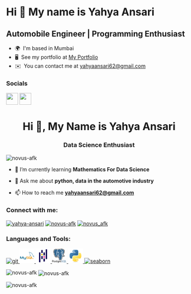 Hi 👋 My name is Yahya Ansari
=============================

Automobile Engineer | Programming Enthusiast
--------------------------------------------

* 🌍  I'm based in Mumbai
* 🖥️  See my portfolio at [My Portfolio](http://novus-afk.github.io/yahya)
* ✉️  You can contact me at [yahyaansari62@gmail.com](mailto:yahyaansari62@gmail.com)


### Socials

<p align="left"> <a href="https://www.github.com/novus-afk" target="_blank" rel="noreferrer"><img src="https://raw.githubusercontent.com/danielcranney/readme-generator/main/public/icons/socials/github.svg" width="32" height="32" /></a> <a href="https://www.linkedin.com/in/yahya-ansari" target="_blank" rel="noreferrer"><img src="https://raw.githubusercontent.com/danielcranney/readme-generator/main/public/icons/socials/linkedin.svg" width="32" height="32" /></a></p>









<h1 align="center">Hi 👋, My Name is Yahya Ansari</h1>
<h3 align="center">Data Science Enthusiast</h3>

<p align="left"> <img src="https://komarev.com/ghpvc/?username=novus-afk&label=Profile%20views&color=0e75b6&style=flat" alt="novus-afk" /> </p>

- 🌱 I’m currently learning **Mathematics For Data Science**

- 💬 Ask me about **python, data in the automotive industry**

- 📫 How to reach me **yahyaansari62@gmail.com**

<h3 align="left">Connect with me:</h3>
<p align="left">
<a href="https://linkedin.com/in/yahya-ansari" target="blank"><img align="center" src="https://raw.githubusercontent.com/rahuldkjain/github-profile-readme-generator/master/src/images/icons/Social/linked-in-alt.svg" alt="yahya-ansari" height="30" width="40" /></a>
<a href="https://www.youtube.com/c/novus-afk" target="blank"><img align="center" src="https://raw.githubusercontent.com/rahuldkjain/github-profile-readme-generator/master/src/images/icons/Social/youtube.svg" alt="novus-afk" height="30" width="40" /></a>
<a href="https://www.hackerrank.com/novus_afk" target="blank"><img align="center" src="https://raw.githubusercontent.com/rahuldkjain/github-profile-readme-generator/master/src/images/icons/Social/hackerrank.svg" alt="novus_afk" height="30" width="40" /></a>
</p>

<h3 align="left">Languages and Tools:</h3>
<p align="left"> <a href="https://git-scm.com/" target="_blank" rel="noreferrer"> <img src="https://www.vectorlogo.zone/logos/git-scm/git-scm-icon.svg" alt="git" width="40" height="40"/> </a> <a href="https://www.mysql.com/" target="_blank" rel="noreferrer"> <img src="https://raw.githubusercontent.com/devicons/devicon/master/icons/mysql/mysql-original-wordmark.svg" alt="mysql" width="40" height="40"/> </a> <a href="https://pandas.pydata.org/" target="_blank" rel="noreferrer"> <img src="https://raw.githubusercontent.com/devicons/devicon/2ae2a900d2f041da66e950e4d48052658d850630/icons/pandas/pandas-original.svg" alt="pandas" width="40" height="40"/> </a> <a href="https://www.postgresql.org" target="_blank" rel="noreferrer"> <img src="https://raw.githubusercontent.com/devicons/devicon/master/icons/postgresql/postgresql-original-wordmark.svg" alt="postgresql" width="40" height="40"/> </a> <a href="https://www.python.org" target="_blank" rel="noreferrer"> <img src="https://raw.githubusercontent.com/devicons/devicon/master/icons/python/python-original.svg" alt="python" width="40" height="40"/> </a> <a href="https://seaborn.pydata.org/" target="_blank" rel="noreferrer"> <img src="https://seaborn.pydata.org/_images/logo-mark-lightbg.svg" alt="seaborn" width="40" height="40"/> </a> </p>

<p><img align="left" src="https://github-readme-stats.vercel.app/api/top-langs?username=novus-afk&show_icons=true&locale=en&layout=compact" alt="novus-afk" /></p>

<p>&nbsp;<img align="center" src="https://github-readme-stats.vercel.app/api?username=novus-afk&show_icons=true&locale=en" alt="novus-afk" /></p>

<p><img align="center" src="https://github-readme-streak-stats.herokuapp.com/?user=novus-afk&" alt="novus-afk" /></p>
